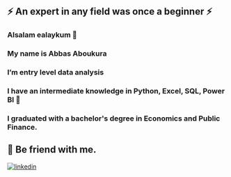 
## ⚡ An expert in any field was once a beginner ⚡

### Alsalam ealaykum 👋

### My name is Abbas Aboukura

### I’m entry level data analysis

### I have an intermediate knowledge in Python, Excel, SQL, Power BI 🌱

### I graduated with a bachelor's degree in Economics and Public Finance.


## 🔗 Be friend with me. 
[![linkedin](https://img.shields.io/badge/linkedin-0A66C2?style=for-the-badge&logo=linkedin&logoColor=white)](https://linkedin.com/in/abbas22)
